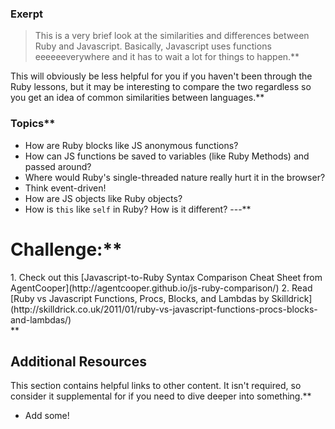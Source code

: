 ### Exerpt
>This is a very brief look at the similarities and differences between Ruby and Javascript.  Basically, Javascript uses functions eeeeeeverywhere and it has to wait a lot for things to happen.**


This will obviously be less helpful for you if you haven't been through the Ruby lessons, but it may be interesting to compare the two regardless so you get an idea of common similarities between languages.**


###  Topics**


* How are Ruby blocks like JS anonymous functions?
* How can JS functions be saved to variables (like Ruby Methods) and passed around?
* Where would Ruby's single-threaded nature really hurt it in the browser?
* Think event-driven!
* How are JS objects like Ruby objects?
* How is `this` like `self` in Ruby?  How is it different?
---**


# Challenge:**


<div class="lesson-content__panel" markdown="1">
1. Check out this [Javascript-to-Ruby Syntax Comparison Cheat Sheet from AgentCooper](http://agentcooper.github.io/js-ruby-comparison/)
2. Read [Ruby vs Javascript Functions, Procs, Blocks, and Lambdas by Skilldrick](http://skilldrick.co.uk/2011/01/ruby-vs-javascript-functions-procs-blocks-and-lambdas/)
</div>**


## Additional Resources
This section contains helpful links to other content. It isn't required, so consider it supplemental for if you need to dive deeper into something.**


* Add some!
